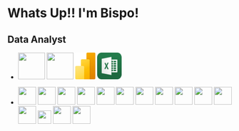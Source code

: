 # Whats Up!! I'm Bispo!
## Data Analyst


- <div>
  <img height= 60 width= 60 src="https://cdn.jsdelivr.net/gh/devicons/devicon@latest/icons/python/python-original-wordmark.svg" />
  <img height= 60 width= 60 src="https://cdn.jsdelivr.net/gh/devicons/devicon@latest/icons/azuresqldatabase/azuresqldatabase-original.svg" />
  <img height= 60 width= 45 src="./Img/Pbix_Logo.png">
  <img height= 60 width= 55 src="./Img/Excel_logo.png" />
  
</div>
          

- <div>
  <img height= 40 width= 40 src="https://cdn.jsdelivr.net/gh/devicons/devicon@latest/icons/git/git-original-wordmark.svg" />
  <img height= 40 width= 40 src="https://cdn.jsdelivr.net/gh/devicons/devicon@latest/icons/anaconda/anaconda-original-wordmark.svg" />
  <img height= 40 width= 40 src="https://cdn.jsdelivr.net/gh/devicons/devicon@latest/icons/bash/bash-plain.svg" />
  <img height= 40 width= 40 src="https://cdn.jsdelivr.net/gh/devicons/devicon@latest/icons/kaggle/kaggle-original-wordmark.svg" />
  <img height= 40 width= 40 src="https://cdn.jsdelivr.net/gh/devicons/devicon@latest/icons/microsoftsqlserver/microsoftsqlserver-original-wordmark.svg" />
  <img height= 40 width= 40 src="https://cdn.jsdelivr.net/gh/devicons/devicon@latest/icons/postgresql/postgresql-original-wordmark.svg" />        
  <img height= 40 width= 40 src="https://cdn.jsdelivr.net/gh/devicons/devicon@latest/icons/mysql/mysql-original-wordmark.svg" />
  <img height= 40 width= 40 src="https://cdn.jsdelivr.net/gh/devicons/devicon@latest/icons/vscode/vscode-original.svg" />     
  <img height= 40 width= 40 src="https://cdn.jsdelivr.net/gh/devicons/devicon@latest/icons/plotly/plotly-original-wordmark.svg" />                
  <img height= 40 width= 40 src="https://cdn.jsdelivr.net/gh/devicons/devicon@latest/icons/matplotlib/matplotlib-original-wordmark.svg" />
  <img height= 40 width= 40 src="https://cdn.jsdelivr.net/gh/devicons/devicon@latest/icons/scikitlearn/scikitlearn-original.svg" />
  <img height= 40 width= 40 src="https://cdn.jsdelivr.net/gh/devicons/devicon@latest/icons/numpy/numpy-original-wordmark.svg" />
  <img height= 30 width= 30 src="https://cdn.jsdelivr.net/gh/devicons/devicon@latest/icons/html5/html5-original.svg" />
  <img height= 40 width= 40 src="https://cdn.jsdelivr.net/gh/devicons/devicon@latest/icons/css3/css3-original-wordmark.svg" />
  <img height= 40 width= 40 src="https://cdn.jsdelivr.net/gh/devicons/devicon@latest/icons/notion/notion-original.svg" />    
</div>

##

